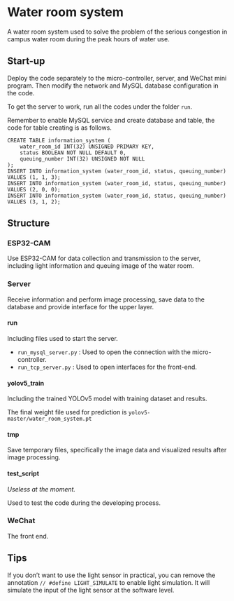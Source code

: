 # Water room system
A water room system used to solve the problem of the serious congestion in campus water room during the peak hours of water use.



## Start-up

Deploy the code separately to the micro-controller, server, and WeChat mini program. Then modify the network and MySQL database configuration in the code.

To get the server to work, run all the codes under the folder `run`.

Remember to enable MySQL service and create database and table, the code for table creating is as follows.

```mysql
CREATE TABLE information_system (
    water_room_id INT(32) UNSIGNED PRIMARY KEY,
    status BOOLEAN NOT NULL DEFAULT 0,
    queuing_number INT(32) UNSIGNED NOT NULL
);
INSERT INTO information_system (water_room_id, status, queuing_number) VALUES (1, 1, 3);
INSERT INTO information_system (water_room_id, status, queuing_number) VALUES (2, 0, 0);
INSERT INTO information_system (water_room_id, status, queuing_number) VALUES (3, 1, 2);
```



## Structure

### ESP32-CAM

Use ESP32-CAM for data collection and transmission to the server, including light information and queuing image of the water room.



### Server

Receive information and perform image processing, save data to the database and provide interface for the upper layer.

#### run

Including files used to start the server.

+ `run_mysql_server.py` : Used to open the connection with the micro-controller.
+ `run_tcp_server.py` : Used to open interfaces for the front-end.

#### yolov5_train

Including the trained YOLOv5 model with training dataset and results.

The final weight file used for prediction is `yolov5-master/water_room_system.pt`

#### tmp

Save temporary files, specifically the image data and visualized results after image processing.

#### test_script

*Useless at the moment.* 

Used to test the code during the developing process.



### WeChat

The front end.



## Tips

If you don’t want to use the light sensor in practical, you can remove the annotation `// #define LIGHT_SIMULATE` to enable light simulation. It will simulate the input of the light sensor at the software level.
